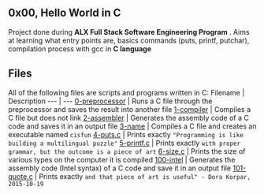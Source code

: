 ## 0x00, Hello World in C
Project done during __ALX Full Stack Software Engineering Program__ . Aims at learning what entry points are, basics commands (puts, printf, putchar), compilation process with gcc in __C language__

## Files
All of the following files are scripts and programs written in C: 
Filename | Description
--- | ---
[0-preprocessor](0-preprocessor) | Runs a C file through the preprocessor and saves the result into another file
[1-compiler](1-compiler) | Compiles a C file but does not link
[2-assembler](2-assembler) | Generates the assembly code of a C code and saves it in an output file
[3-name](3-name) | Compiles a C file and creates an executable named `cisfun`
[4-puts.c](4-puts.c) | Prints exactly `"Programming is like building a multilingual puzzle"`
[5-printf.c](5-printf.c) | Prints exactly `with proper grammar, but the outcome is a piece of art`
[6-size.c](6-size.c) | Prints the size of various types on the computer it is compiled
[100-intel](100-intel) | Generates the assembly code (Intel syntax) of a C code and save it in an output file
[101-quote.c](101-quote.c) | Prints exactly `and that piece of art is useful" - Dora Korpar, 2015-10-19`

